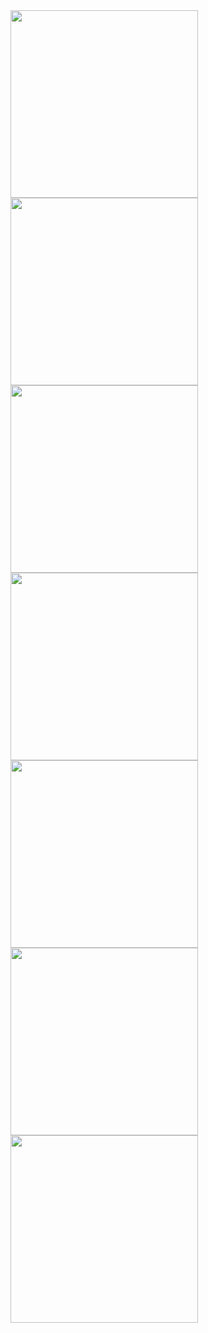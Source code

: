 <image src="/screenshot/Screenshot_2015-03-20-01-07-18.png" width=300>
<image src="/screenshot/Screenshot_2015-03-20-01-07-26.png" width=300>
<image src="/screenshot/Screenshot_2015-03-20-01-07-36.png" width=300>
<image src="/screenshot/Screenshot_2015-03-20-01-07-44.png" width=300>
<image src="/screenshot/Screenshot_2015-03-20-01-07-48.png" width=300>	 	
<image src="/screenshot/Screenshot_2015-03-20-01-08-13.png" width=300>	 		 	
<image src="/screenshot/Screenshot_2015-03-20-02-05-38.png" width=300>	 		 		 	
	
